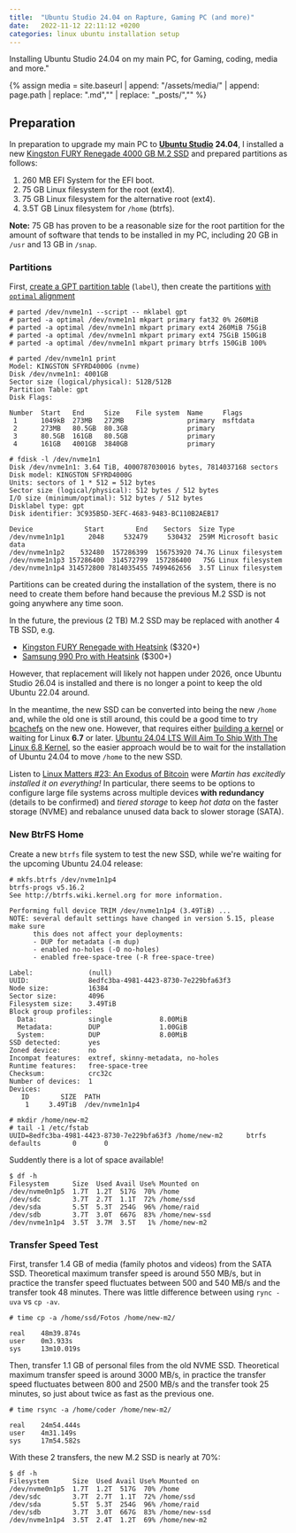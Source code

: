 ```yaml
---
title:  "Ubuntu Studio 24.04 on Rapture, Gaming PC (and more)"
date:   2022-11-12 22:11:12 +0200
categories: linux ubuntu installation setup
---
```


Installing Ubuntu Studio 24.04 on my main PC, for Gaming, coding, media and more."

{% assign media = site.baseurl | append: "/assets/media/" | append:  page.path | replace: ".md","" | replace: "_posts/",""  %}

## Preparation

In preparation to upgrade my main PC to
[**Ubuntu Studio**](https://ubuntustudio.org/) **24.04**,
I installed a new
[Kingston FURY Renegade 4000 GB M.2 SSD](https://www.kingston.com/en/ssd/gaming/kingston-fury-renegade-nvme-m2-ssd)
and prepared partitions as follows:

1. 260 MB EFI System for the EFI boot.
2. 75 GB Linux filesystem for the root (ext4).
3. 75 GB Linux filesystem for the alternative root (ext4).
4. 3.5T GB Linux filesystem for `/home` (btrfs).

**Note:** 75 GB has proven to be a reasonable size for the
root partition for the amount of software that tends to be
installed in my PC, including 20 GB in `/usr` and 13 GB in
`/snap`.

### Partitions

First,
[create a GPT partition table](https://serverfault.com/a/709952)
(`label`), then create
the partitions
[with `optimal` alignment](https://unix.stackexchange.com/a/49274)

```
# parted /dev/nvme1n1 --script -- mklabel gpt
# parted -a optimal /dev/nvme1n1 mkpart primary fat32 0% 260MiB
# parted -a optimal /dev/nvme1n1 mkpart primary ext4 260MiB 75GiB
# parted -a optimal /dev/nvme1n1 mkpart primary ext4 75GiB 150GiB
# parted -a optimal /dev/nvme1n1 mkpart primary btrfs 150GiB 100%

# parted /dev/nvme1n1 print
Model: KINGSTON SFYRD4000G (nvme)
Disk /dev/nvme1n1: 4001GB
Sector size (logical/physical): 512B/512B
Partition Table: gpt
Disk Flags: 

Number  Start   End     Size    File system  Name     Flags
 1      1049kB  273MB   272MB                primary  msftdata
 2      273MB   80.5GB  80.3GB               primary
 3      80.5GB  161GB   80.5GB               primary
 4      161GB   4001GB  3840GB               primary

# fdisk -l /dev/nvme1n1 
Disk /dev/nvme1n1: 3.64 TiB, 4000787030016 bytes, 7814037168 sectors
Disk model: KINGSTON SFYRD4000G                     
Units: sectors of 1 * 512 = 512 bytes
Sector size (logical/physical): 512 bytes / 512 bytes
I/O size (minimum/optimal): 512 bytes / 512 bytes
Disklabel type: gpt
Disk identifier: 3C935B5D-3EFC-4683-9483-BC110B2AEB17

Device             Start        End    Sectors  Size Type
/dev/nvme1n1p1      2048     532479     530432  259M Microsoft basic data
/dev/nvme1n1p2    532480  157286399  156753920 74.7G Linux filesystem
/dev/nvme1n1p3 157286400  314572799  157286400   75G Linux filesystem
/dev/nvme1n1p4 314572800 7814035455 7499462656  3.5T Linux filesystem
```

Partitions can be created during the installation of the
system, there is no need to create them before hand because
the previous M.2 SSD is not going anywhere any time soon.

In the future, the previous (2 TB) M.2 SSD may be replaced with another 4 TB SSD, e.g.
- [Kingston FURY Renegade with Heatsink](https://www.digitec.ch/en/s1/product/kingston-fury-renegade-with-heatsink-4000-gb-m2-2280-ssd-22903765) ($320+)
- [Samsung 990 Pro with Heatsink](https://www.digitec.ch/en/s1/product/samsung-990-pro-with-heatsink-4000-gb-m2-2280-ssd-37728060) ($300+)

However, that replacement will likely not happen under 2026,
once Ubuntu Studio 26.04 is installed and there is no longer
a point to keep the old Ubuntu 22.04 around.

In the meantime, the new SSD can be converted into being the new
`/home` and, while the old one is still around, this could be a
good time to try [bcachefs](https://bcachefs.org/) on the new one.
However, that requires either [building a kernel](https://kernelnewbies.org/KernelBuild)
or waiting for Linux **6.7** or later.
[Ubuntu 24.04 LTS Will Aim To Ship With The Linux 6.8 Kernel](https://www.phoronix.com/news/Ubuntu-24.04-Will-Use-Linux-6.8),
so the easier approach would be to wait for the installation of Ubuntu 24.04
to move `/home` to the new SSD.

Listen to [Linux Matters #23: An Exodus of Bitcoin](https://linuxmatters.sh/23/)
were *Martin has excitedly installed it on everything!*
In particular, there seems to be options to configure large
file systems across multiple devices **with redundancy**
(details to be confirmed) and *tiered storage* to keep
*hot data* on the faster storage (NVME) and rebalance unused
data back to slower storage (SATA).

### New BtrFS Home

Create a new `btrfs` file system to test the new SSD, while
we're waiting for the upcoming Ubuntu 24.04 release:

```
# mkfs.btrfs /dev/nvme1n1p4
btrfs-progs v5.16.2
See http://btrfs.wiki.kernel.org for more information.

Performing full device TRIM /dev/nvme1n1p4 (3.49TiB) ...
NOTE: several default settings have changed in version 5.15, please make sure
      this does not affect your deployments:
      - DUP for metadata (-m dup)
      - enabled no-holes (-O no-holes)
      - enabled free-space-tree (-R free-space-tree)

Label:              (null)
UUID:               8edfc3ba-4981-4423-8730-7e229bfa63f3
Node size:          16384
Sector size:        4096
Filesystem size:    3.49TiB
Block group profiles:
  Data:             single            8.00MiB
  Metadata:         DUP               1.00GiB
  System:           DUP               8.00MiB
SSD detected:       yes
Zoned device:       no
Incompat features:  extref, skinny-metadata, no-holes
Runtime features:   free-space-tree
Checksum:           crc32c
Number of devices:  1
Devices:
   ID        SIZE  PATH
    1     3.49TiB  /dev/nvme1n1p4

# mkdir /home/new-m2
# tail -1 /etc/fstab 
UUID=8edfc3ba-4981-4423-8730-7e229bfa63f3 /home/new-m2      btrfs   defaults        0       0
```

Suddently there is a lot of space available!

```
$ df -h
Filesystem      Size  Used Avail Use% Mounted on
/dev/nvme0n1p5  1.7T  1.2T  517G  70% /home
/dev/sdc        3.7T  2.7T  1.1T  72% /home/ssd
/dev/sda        5.5T  5.3T  254G  96% /home/raid
/dev/sdb        3.7T  3.0T  667G  83% /home/new-ssd
/dev/nvme1n1p4  3.5T  3.7M  3.5T   1% /home/new-m2
```

### Transfer Speed Test

First, transfer 1.4 GB of media (family photos and videos)
from the SATA SSD. Theoretical maximum transfer speed is
around 550 MB/s, but in practice the transfer speed fluctuates
between 500 and 540 MB/s and the transfer took 48 minutes.
There was little difference between using `rync -uva` vs
`cp -av`.

```
# time cp -a /home/ssd/Fotos /home/new-m2/

real    48m39.874s
user    0m3.933s
sys     13m10.019s
```

Then, transfer 1.1 GB of personal files from the old
NVME SSD. Theoretical maximum transfer speed is
around 3000 MB/s, in practice the transfer speed fluctuates
between 800 and 2500 MB/s and the transfer took 25 minutes,
so just about twice as fast as the previous one.

```
# time rsync -a /home/coder /home/new-m2/

real    24m54.444s
user    4m31.149s
sys     17m54.582s
```

With these 2 transfers, the new M.2 SSD is nearly at 70%:

```
$ df -h
Filesystem      Size  Used Avail Use% Mounted on
/dev/nvme0n1p5  1.7T  1.2T  517G  70% /home
/dev/sdc        3.7T  2.7T  1.1T  72% /home/ssd
/dev/sda        5.5T  5.3T  254G  96% /home/raid
/dev/sdb        3.7T  3.0T  667G  83% /home/new-ssd
/dev/nvme1n1p4  3.5T  2.4T  1.2T  69% /home/new-m2
```